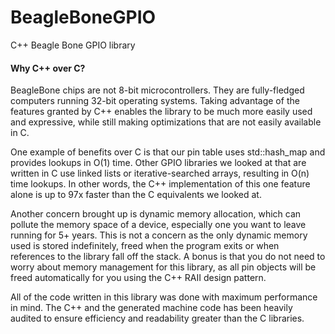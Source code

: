 BeagleBoneGPIO
==============

C++ Beagle Bone GPIO library


#### Why C++ over C?
BeagleBone chips are not 8-bit microcontrollers.  They are fully-fledged computers running 32-bit operating systems.  Taking advantage of the features granted by C++ enables the library to be much more easily used and expressive, while still making optimizations that are not easily available in C.  

One example of benefits over C is that our pin table uses std::hash_map and provides lookups in O(1) time.  Other GPIO libraries we looked at that are written in C use linked lists or iterative-searched arrays, resulting in O(n) time lookups.  In other words, the C++ implementation of this one feature alone is up to 97x faster than the C equivalents we looked at.

Another concern brought up is dynamic memory allocation, which can pollute the memory space of a device, especially one you want to leave running for 5+ years.  This is not a concern as the only dynamic memory used is stored indefinitely, freed when the program exits or when references to the library fall off the stack.  A bonus is that you do not need to worry about memory management for this library, as all pin objects will be freed automatically for you using the C++ RAII design pattern.

All of the code written in this library was done with maximum performance in mind.  The C++ and the generated machine code has been heavily audited to ensure efficiency and readability greater than the C libraries.
